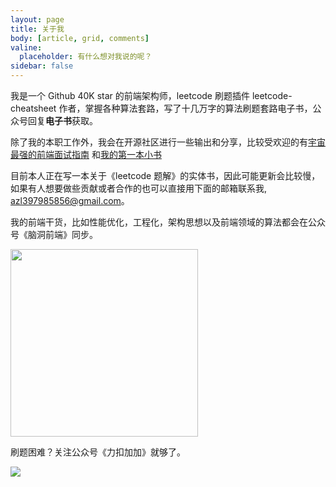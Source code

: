 ```yaml
---
layout: page
title: 关于我
body: [article, grid, comments]
valine:
  placeholder: 有什么想对我说的呢？
sidebar: false
---
```


我是一个 Github 40K star 的前端架构师，leetcode 刷题插件 leetcode-cheatsheet 作者，掌握各种算法套路，写了十几万字的算法刷题套路电子书，公众号回复**电子书**获取。

除了我的本职工作外，我会在开源社区进行一些输出和分享，比较受欢迎的有[宇宙最强的前端面试指南](https://github.com/azl397985856/fe-interview) 和[我的第一本小书](https://github.com/azl397985856/automate-everything)

目前本人正在写一本关于《leetcode 题解》的实体书，因此可能更新会比较慢，如果有人想要做些贡献或者合作的也可以直接用下面的邮箱联系我, azl397985856@gmail.com。

我的前端干货，比如性能优化，工程化，架构思想以及前端领域的算法都会在公众号《脑洞前端》同步。

<img width="300" src="https://tva1.sinaimg.cn/large/007S8ZIlly1gds4sh51a6j30km0komyv.jpg">

刷题困难？关注公众号《力扣加加》就够了。

<img src="https://p.ipic.vip/n8gbxo.jpg">
